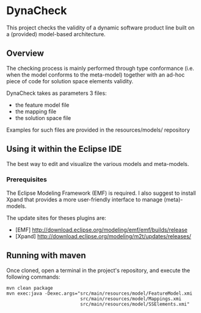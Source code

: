 # DynaCheck

This project checks the validity of a dynamic software product line built on a (provided) model-based architecture.

## Overview
The checking process is mainly performed through type conformance (i.e. when the model conforms to the meta-model) together with an ad-hoc piece of code for solution space elements validity.

DynaCheck takes as parameters 3 files:
* the feature model file
* the mapping file
* the solution space file

Examples for such files are provided in the resources/models/ repository

## Using it within the Eclipse IDE

The best way to edit and visualize the various models and meta-models.

### Prerequisites

The Eclipse Modeling Framework (EMF) is required. I also suggest to install Xpand that provides a more user-friendly interface to manage (meta)-models.

The update sites for theses plugins are:
* [EMF] http://download.eclipse.org/modeling/emf/emf/builds/release
* [Xpand] http://download.eclipse.org/modeling/m2t/updates/releases/


## Running with maven
Once cloned, open a terminal in the project's repository, and execute the following commands:
```
mvn clean package
mvn exec:java -Dexec.args="src/main/resources/model/FeatureModel.xmi
                           src/main/resources/model/Mappings.xmi
                           src/main/resources/model/SSElements.xmi"
```

<!--## Executing the jar
The project can also be downloaded as an executable jar file here:
